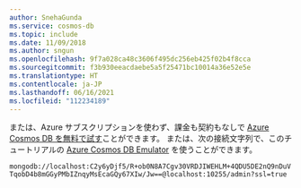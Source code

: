 ```yaml
---
author: SnehaGunda
ms.service: cosmos-db
ms.topic: include
ms.date: 11/09/2018
ms.author: sngun
ms.openlocfilehash: 9f7a028ca48c3606f495dc256eb425f02b4f8cca
ms.sourcegitcommit: f3b930eeacdaebe5a5f25471bc10014a36e52e5e
ms.translationtype: HT
ms.contentlocale: ja-JP
ms.lasthandoff: 06/16/2021
ms.locfileid: "112234189"
---
```

または、Azure サブスクリプションを使わず、課金も契約もなしで [Azure Cosmos DB を無料で試す](https://azure.microsoft.com/try/cosmosdb/)ことができます。 または、次の接続文字列で、このチュートリアルの [Azure Cosmos DB Emulator](../local-emulator.md) を使うことができます。

`mongodb://localhost:C2y6yDjf5/R+ob0N8A7Cgv30VRDJIWEHLM+4QDU5DE2nQ9nDuVTqobD4b8mGGyPMbIZnqyMsEcaGQy67XIw/Jw==@localhost:10255/admin?ssl=true`